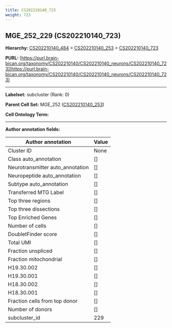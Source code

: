 ```yaml
---
title: CS202210140_723
weight: 723
---
```

## MGE_252_229 (CS202210140_723)
<b>Hierarchy: </b>
[CS202210140_484](../CS202210140_484) >
[CS202210140_253](../CS202210140_253) >
[CS202210140_723](../CS202210140_723)

**PURL:** [https://purl.brain-bican.org/taxonomy/CS202210140/CS202210140_neurons/CS202210140_723](https://purl.brain-bican.org/taxonomy/CS202210140/CS202210140_neurons/CS202210140_723)

---


**Labelset:** subcluster (Rank: 0)

**Parent Cell Set:** MGE_252 ([CS202210140_253](../CS202210140_253))



**Cell Ontology Term:** 

[MARKER GENES.]: #


---

[TRANSFERRED ANNOTATIONS.]: #


[AUTHOR ANNOTATION FIELDS.]: #


**Author annotation fields:**

| Author annotation | Value |
|-------------------|-------|
|Cluster ID|None|
|Class auto_annotation|[]|
|Neurotransmitter auto_annotation|[]|
|Neuropeptide auto_annotation|[]|
|Subtype auto_annotation|[]|
|Transferred MTG Label|[]|
|Top three regions|[]|
|Top three dissections|[]|
|Top Enriched Genes|[]|
|Number of cells|[]|
|DoubletFinder score|[]|
|Total UMI|[]|
|Fraction unspliced|[]|
|Fraction mitochondrial|[]|
|H19.30.002|[]|
|H19.30.001|[]|
|H18.30.002|[]|
|H18.30.001|[]|
|Fraction cells from top donor|[]|
|Number of donors|[]|
|subcluster_id|229|
